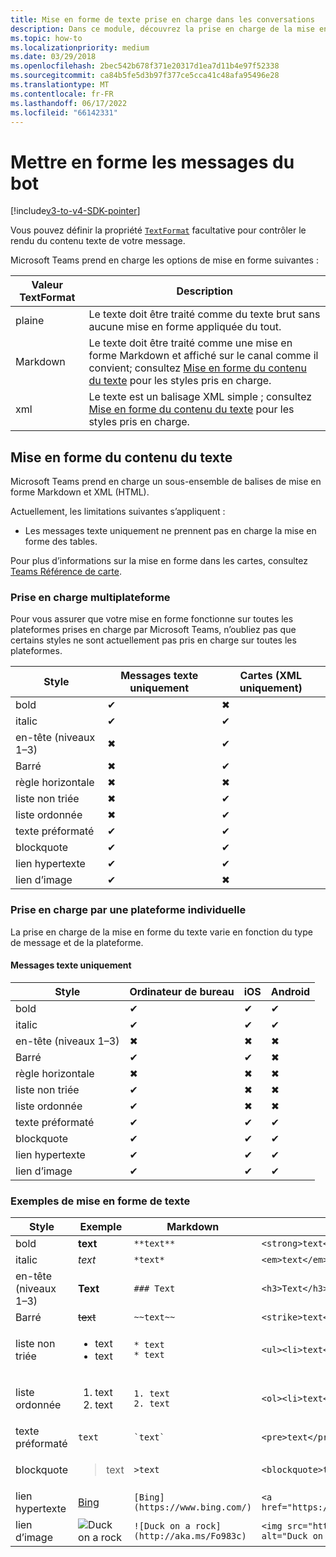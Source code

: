 ```yaml
---
title: Mise en forme de texte prise en charge dans les conversations
description: Dans ce module, découvrez la prise en charge de la mise en forme de texte dans les conversations de bot et la mise en forme du contenu texte dans Microsoft Teams
ms.topic: how-to
ms.localizationpriority: medium
ms.date: 03/29/2018
ms.openlocfilehash: 2bec542b678f371e20317d1ea7d11b4e97f52338
ms.sourcegitcommit: ca84b5fe5d3b97f377ce5cca41c48afa95496e28
ms.translationtype: MT
ms.contentlocale: fr-FR
ms.lasthandoff: 06/17/2022
ms.locfileid: "66142331"
---
```

# <a name="formatting-bot-messages"></a>Mettre en forme les messages du bot

[!include[v3-to-v4-SDK-pointer](~/includes/v3-to-v4-pointer-bots.md)]

Vous pouvez définir la propriété [`TextFormat`](/bot-framework/dotnet/bot-builder-dotnet-create-messages#customizing-a-message) facultative pour contrôler le rendu du contenu texte de votre message.

Microsoft Teams prend en charge les options de mise en forme suivantes :

| Valeur TextFormat | Description |
| --- | --- |
| plaine | Le texte doit être traité comme du texte brut sans aucune mise en forme appliquée du tout. |
| Markdown | Le texte doit être traité comme une mise en forme Markdown et affiché sur le canal comme il convient; consultez [Mise en forme du contenu du texte](#formatting-text-content) pour les styles pris en charge. |
| xml | Le texte est un balisage XML simple ; consultez [Mise en forme du contenu du texte](#formatting-text-content) pour les styles pris en charge. |

## <a name="formatting-text-content"></a>Mise en forme du contenu du texte

Microsoft Teams prend en charge un sous-ensemble de balises de mise en forme Markdown et XML (HTML).

Actuellement, les limitations suivantes s’appliquent :
* Les messages texte uniquement ne prennent pas en charge la mise en forme des tables.

Pour plus d’informations sur la mise en forme dans les cartes, consultez [Teams Référence de carte](~/task-modules-and-cards/cards/cards-reference.md).

### <a name="cross-platform-support"></a>Prise en charge multiplateforme

Pour vous assurer que votre mise en forme fonctionne sur toutes les plateformes prises en charge par Microsoft Teams, n’oubliez pas que certains styles ne sont actuellement pas pris en charge sur toutes les plateformes.

| Style                     | Messages texte uniquement | Cartes (XML uniquement) |
|---------------------------|--------------------|------------------|
| bold                      | ✔                  | ✖                |
| italic                    | ✔                  | ✔                |
| en-tête (niveaux 1&ndash;3) | ✖                  | ✔                |
| Barré             | ✖                  | ✔                |
| règle horizontale           | ✖                  | ✖                |
| liste non triée            | ✖                  | ✔                |
| liste ordonnée              | ✖                  | ✔                |
| texte préformaté         | ✔                  | ✔                |
| blockquote                | ✔                  | ✔                |
| lien hypertexte                 | ✔                  | ✔                |
| lien d’image                | ✔                  | ✖                |

### <a name="support-by-individual-platform"></a>Prise en charge par une plateforme individuelle

La prise en charge de la mise en forme du texte varie en fonction du type de message et de la plateforme.

#### <a name="text-only-messages"></a>Messages texte uniquement

| Style                     | Ordinateur de bureau | iOS | Android |
|---------------------------|---------|-----|---------|
| bold                      | ✔       | ✔   | ✔       |
| italic                    | ✔       | ✔   | ✔       |
| en-tête (niveaux 1&ndash;3) | ✖       | ✖   | ✖       |
| Barré             | ✔       | ✔   | ✖       |
| règle horizontale           | ✖       | ✖   | ✖       |
| liste non triée            | ✔       | ✖   | ✖       |
| liste ordonnée              | ✔       | ✖   | ✖       |
| texte préformaté         | ✔       | ✔   | ✔       |
| blockquote                | ✔       | ✔   | ✔       |
| lien hypertexte                 | ✔       | ✔   | ✔       |
| lien d’image                | ✔       | ✔   | ✔       |

### <a name="examples-of-text-formatting"></a>Exemples de mise en forme de texte

| Style | Exemple | Markdown | XML (HTML) |
| --- | --- | --- | --- |
| bold | **text** | `**text**` | `<strong>text</strong>` |
| italic | *text* | `*text*` | `<em>text</em>` |
| en-tête (niveaux 1&ndash;3) | **Text** | `### Text` | `<h3>Text</h3>` |
| Barré | ~~text~~ | `~~text~~` | `<strike>text</strike>` |
| liste non triée | <ul><li>text</li><li>text</li></ul> | `* text`<br>`* text` | `<ul><li>text</li><li>text</li></ul>` |
| liste ordonnée | <ol><li>text</li><li>text</li></ol> | `1. text`<br>`2. text` | `<ol><li>text</li><li>text</li></ol>` |
| texte préformaté | `text` | `` `text` `` | `<pre>text</pre>` |
| blockquote | <blockquote>text</blockquote> | `>text` | `<blockquote>text</blockquote>` |
| lien hypertexte | [Bing](https://www.bing.com/) | `[Bing](https://www.bing.com/)` | `<a href="https://www.bing.com/">Bing</a>` |
| lien d’image | <img src="https://aka.ms/Fo983c" alt="Duck on a rock"></img> | `![Duck on a rock](http://aka.ms/Fo983c)` | `<img src="https://aka.ms/Fo983c" alt="Duck on a rock"></img>` |
